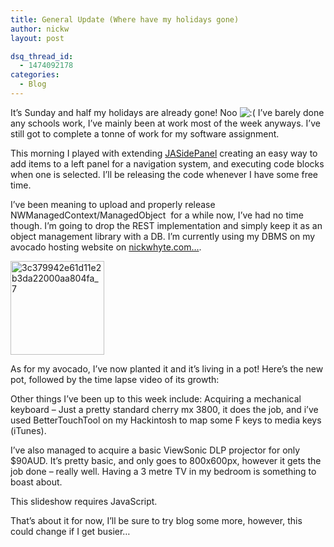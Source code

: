 ```yaml
---
title: General Update (Where have my holidays gone)
author: nickw
layout: post

dsq_thread_id:
  - 1474092178
categories:
  - Blog
---
```

It&#8217;s Sunday and half my holidays are already gone! Noo <img src="http://nickwhyte.com/wordpress/wp-includes/images/smilies/icon_sad.gif" alt=":(" class="wp-smiley" /> I&#8217;ve barely done any schools work, I&#8217;ve mainly been at work most of the week anyways. I&#8217;ve still got to complete a tonne of work for my software assignment.

This morning I played with extending [JASidePanel][1] creating an easy way to add items to a left panel for a navigation system, and executing code blocks when one is selected. I&#8217;ll be releasing the code whenever I have some free time.

I&#8217;ve been meaning to upload and properly release NWManagedContext/ManagedObject  for a while now, I&#8217;ve had no time though. I&#8217;m going to drop the REST implementation and simply keep it as an object management library with a DB. I&#8217;m currently using my DBMS on my avocado hosting website on [nickwhyte.com&#8230;][2].

<img class="alignright size-thumbnail wp-image-1140" alt="3c379942e61d11e2b3da22000aa804fa_7" src="http://cdn.nickwhyte.com/static/2013/07/3c379942e61d11e2b3da22000aa804fa_7-150x150.jpg" width="150" height="150" />

As for my avocado, I&#8217;ve now planted it and it&#8217;s living in a pot! Here&#8217;s the new pot, followed by the time lapse video of its growth:



Other things I&#8217;ve been up to this week include: Acquiring a mechanical keyboard &#8211; Just a pretty standard cherry mx 3800, it does the job, and i&#8217;ve used BetterTouchTool on my Hackintosh to map some F keys to media keys (iTunes).

I&#8217;ve also managed to acquire a basic ViewSonic DLP projector for only $90AUD. It&#8217;s pretty basic, and only goes to 800x600px, however it gets the job done &#8211; really well. Having a 3 metre TV in my bedroom is something to boast about.

<p class="jetpack-slideshow-noscript robots-nocontent">
  This slideshow requires JavaScript.
</p>

<div id="gallery-1139-5-slideshow"  class="slideshow-window jetpack-slideshow slideshow-" data-width="984" data-height="410" data-trans="fade" data-gallery="[{&quot;src&quot;:&quot;http:\/\/nickwhyte.com\/wordpress\/wp-content\/uploads\/2013\/07\/beb2f0ece25811e2ad2b22000ae80c6b_7.jpg&quot;,&quot;id&quot;:&quot;1142&quot;,&quot;caption&quot;:&quot;&quot;},{&quot;src&quot;:&quot;http:\/\/nickwhyte.com\/wordpress\/wp-content\/uploads\/2013\/07\/a43d4318e62511e2b41022000a9f1899_7.jpg&quot;,&quot;id&quot;:&quot;1141&quot;,&quot;caption&quot;:&quot;&quot;}]">
</div>

That&#8217;s about it for now, I&#8217;ll be sure to try blog some more, however, this could change if I get busier&#8230;

&nbsp;

 [1]: https://github.com/gotosleep/JASidePanels
 [2]: http://nickwhyte.com/avocado